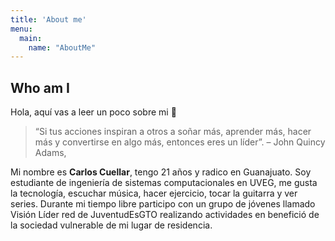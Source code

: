 ```yaml
---
title: 'About me'
menu:
  main:
    name: "AboutMe"
---
```


## Who am I

Hola, aquí vas a leer un poco sobre mi 🤩

>“Si tus acciones inspiran a otros a soñar más, aprender más, 
>hacer más y convertirse en algo más, entonces eres un líder”.
> – John Quincy Adams,

Mi nombre es **Carlos Cuellar**, tengo 21 años y radico en Guanajuato. Soy estudiante de ingeniería de sistemas computacionales en UVEG, me gusta la tecnología, escuchar música, hacer ejercicio, tocar la guitarra y ver series. Durante mi tiempo libre participo con un grupo de jóvenes llamado Visión Líder red de JuventudEsGTO realizando actividades en benefició de la sociedad vulnerable de mi lugar de residencia. 

